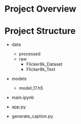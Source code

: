 
# Project Overview

# Project Structure

- data
    - processed
    - raw
        - Flicker8k_Dataset
        - Flicker8k_Text

- models
    - model_17.h5

- main.ipynb

- app.py

- generate_caption.py
    

